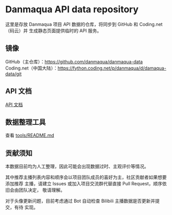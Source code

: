 Danmaqua API data repository
======

这里是存放 Danmaqua 项目 API 数据的仓库，将同步到 GitHub 和 Coding.net（码云）并
生成静态页面提供临时的 API 服务。

## 镜像

GitHub（主仓库）：https://github.com/danmaqua/danmaqua-data
Coding.net（中国大陆）：https://fython.coding.net/p/danmaqua/d/damaqua-data/git

## API 文档

[API 文档](https://github.com/fython/danmaqua-android/blob/master/docs/API_DATA.md)

## 数据整理工具

查看 [tools/README.md](./tools/README.md)

## 贡献须知

本数据目前均为人工整理，因此可能会出现数据过时、主观评价等情况。

其中推荐主播列表内容和顺序会以项目团队成员的喜好为主，社区贡献者如果想要添加推荐
主播，请建立 Issues 或加入项目交流群代替直接 Pull Request，顺序依旧会由团队决定，
敬请理解。

对于头像更新问题，目前考虑通过 Bot 自动检查 Bilibili 主播数据是否更新并提交，有待
实现。
